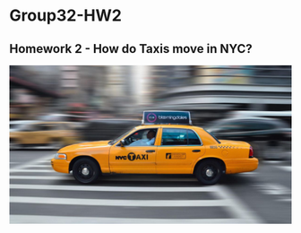 # Group32-HW2
## Homework 2 - How do Taxis move in NYC?
![alt text](https://github.com/DavideToma/Group32-HW2/blob/master/photo.jpg)

